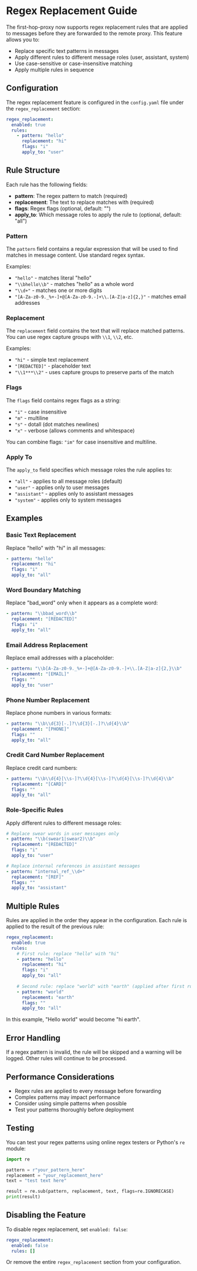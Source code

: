 # Regex Replacement Guide

The first-hop-proxy now supports regex replacement rules that are applied to messages before they are forwarded to the remote proxy. This feature allows you to:

- Replace specific text patterns in messages
- Apply different rules to different message roles (user, assistant, system)
- Use case-sensitive or case-insensitive matching
- Apply multiple rules in sequence

## Configuration

The regex replacement feature is configured in the `config.yaml` file under the `regex_replacement` section:

```yaml
regex_replacement:
  enabled: true
  rules:
    - pattern: "hello"
      replacement: "hi"
      flags: "i"
      apply_to: "user"
```

## Rule Structure

Each rule has the following fields:

- **pattern**: The regex pattern to match (required)
- **replacement**: The text to replace matches with (required)
- **flags**: Regex flags (optional, default: "")
- **apply_to**: Which message roles to apply the rule to (optional, default: "all")

### Pattern

The `pattern` field contains a regular expression that will be used to find matches in message content. Use standard regex syntax.

Examples:
- `"hello"` - matches literal "hello"
- `"\\bhello\\b"` - matches "hello" as a whole word
- `"\\d+"` - matches one or more digits
- `"[A-Za-z0-9._%+-]+@[A-Za-z0-9.-]+\\.[A-Z|a-z]{2,}"` - matches email addresses

### Replacement

The `replacement` field contains the text that will replace matched patterns. You can use regex capture groups with `\\1`, `\\2`, etc.

Examples:
- `"hi"` - simple text replacement
- `"[REDACTED]"` - placeholder text
- `"\\1***\\2"` - uses capture groups to preserve parts of the match

### Flags

The `flags` field contains regex flags as a string:

- `"i"` - case insensitive
- `"m"` - multiline
- `"s"` - dotall (dot matches newlines)
- `"x"` - verbose (allows comments and whitespace)

You can combine flags: `"im"` for case insensitive and multiline.

### Apply To

The `apply_to` field specifies which message roles the rule applies to:

- `"all"` - applies to all message roles (default)
- `"user"` - applies only to user messages
- `"assistant"` - applies only to assistant messages
- `"system"` - applies only to system messages

## Examples

### Basic Text Replacement

Replace "hello" with "hi" in all messages:

```yaml
- pattern: "hello"
  replacement: "hi"
  flags: "i"
  apply_to: "all"
```

### Word Boundary Matching

Replace "bad_word" only when it appears as a complete word:

```yaml
- pattern: "\\bbad_word\\b"
  replacement: "[REDACTED]"
  flags: "i"
  apply_to: "all"
```

### Email Address Replacement

Replace email addresses with a placeholder:

```yaml
- pattern: "\\b[A-Za-z0-9._%+-]+@[A-Za-z0-9.-]+\\.[A-Z|a-z]{2,}\\b"
  replacement: "[EMAIL]"
  flags: ""
  apply_to: "user"
```

### Phone Number Replacement

Replace phone numbers in various formats:

```yaml
- pattern: "\\b\\d{3}[-.]?\\d{3}[-.]?\\d{4}\\b"
  replacement: "[PHONE]"
  flags: ""
  apply_to: "all"
```

### Credit Card Number Replacement

Replace credit card numbers:

```yaml
- pattern: "\\b\\d{4}[\\s-]?\\d{4}[\\s-]?\\d{4}[\\s-]?\\d{4}\\b"
  replacement: "[CARD]"
  flags: ""
  apply_to: "all"
```

### Role-Specific Rules

Apply different rules to different message roles:

```yaml
# Replace swear words in user messages only
- pattern: "\\b(swear1|swear2)\\b"
  replacement: "[REDACTED]"
  flags: "i"
  apply_to: "user"

# Replace internal references in assistant messages
- pattern: "internal_ref_\\d+"
  replacement: "[REF]"
  flags: ""
  apply_to: "assistant"
```

## Multiple Rules

Rules are applied in the order they appear in the configuration. Each rule is applied to the result of the previous rule:

```yaml
regex_replacement:
  enabled: true
  rules:
    # First rule: replace "hello" with "hi"
    - pattern: "hello"
      replacement: "hi"
      flags: "i"
      apply_to: "all"
    
    # Second rule: replace "world" with "earth" (applied after first rule)
    - pattern: "world"
      replacement: "earth"
      flags: ""
      apply_to: "all"
```

In this example, "Hello world" would become "hi earth".

## Error Handling

If a regex pattern is invalid, the rule will be skipped and a warning will be logged. Other rules will continue to be processed.

## Performance Considerations

- Regex rules are applied to every message before forwarding
- Complex patterns may impact performance
- Consider using simple patterns when possible
- Test your patterns thoroughly before deployment

## Testing

You can test your regex patterns using online regex testers or Python's `re` module:

```python
import re

pattern = r"your_pattern_here"
replacement = "your_replacement_here"
text = "test text here"

result = re.sub(pattern, replacement, text, flags=re.IGNORECASE)
print(result)
```

## Disabling the Feature

To disable regex replacement, set `enabled: false`:

```yaml
regex_replacement:
  enabled: false
  rules: []
```

Or remove the entire `regex_replacement` section from your configuration.
